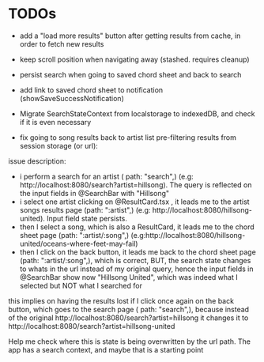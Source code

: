 # TODOs

- add a "load more results" button after getting results from cache, in order to fetch new results

- keep scroll position when navigating away (stashed. requires cleanup)
- persist search when going to saved chord sheet and back to search
- add link to saved chord sheet to notification (showSaveSuccessNotification)

- Migrate SearchStateContext from localstorage to indexedDB, and check if it is even necessary


- fix going to song results back to artist list pre-filtering results from session storage (or url):

issue description:

- i perform a search for an artist ( path: "search",) (e.g: http://localhost:8080/search?artist=hillsong). The query is reflected on the input fields in @SearchBar with "Hillsong"
- i select one artist clicking on @ResultCard.tsx , it leads me to the artist songs results page (path: ":artist",) (e.g: http://localhost:8080/hillsong-united). Input field state persists.
- then I select a song, which is also a ResultCard, it leads me to the chord sheet page (path: ":artist/:song",) (e.g:http://localhost:8080/hillsong-united/oceans-where-feet-may-fail)
- then I click on the back button, it leads me back to the chord sheet page (path: ":artist/:song",), which is correct, BUT, the search state changes to whats in the url instead of my original query, hence the input fields in @SearchBar show now "Hillsong United", which was indeed what I selected but NOT what I searched for

this implies on having the results lost if I click once again on the back button, which goes to the search page ( path: "search",), because instead of the original http://localhost:8080/search?artist=hillsong it changes it to http://localhost:8080/search?artist=hillsong-united

Help me check where this is state is being overwritten by the url path. The app has a search context, and maybe that is a starting point
